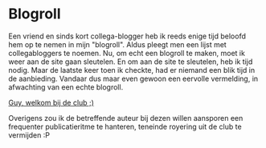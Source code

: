 # Blogroll

Een vriend en sinds kort collega-blogger heb ik reeds enige tijd beloofd hem op te nemen in mijn "blogroll". Aldus pleegt men een lijst met collegabloggers te noemen. Nu, om echt een blogroll te maken, moet ik weer aan de site gaan sleutelen. En om aan de site te sleutelen, heb ik tijd nodig. Maar de laatste keer toen ik checkte, had er niemand een blik tijd in de aanbieding. Vandaar dus maar even gewoon een eervolle vermelding, in afwachting van een echte blogroll.

[Guy, welkom bij de club ;)](http://evilscientist.wordpress.com/)

Overigens zou ik de betreffende auteur bij dezen willen aansporen een frequenter publicatieritme te hanteren, teneinde royering uit de club te vermijden :P